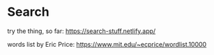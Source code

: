 # Search

try the thing, so far:
https://search-stuff.netlify.app/


words list by Eric Price:
https://www.mit.edu/~ecprice/wordlist.10000
